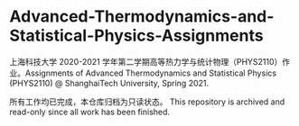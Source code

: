 # Advanced-Thermodynamics-and-Statistical-Physics-Assignments
上海科技大学 2020-2021 学年第二学期高等热力学与统计物理（PHYS2110）作业。Assignments of Advanced Thermodynamics and Statistical Physics (PHYS2110) @ ShanghaiTech University, Spring 2021.

所有工作均已完成，本仓库归档为只读状态。 This repository is archived and read-only since all work has been finished.